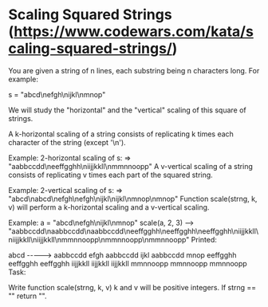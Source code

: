 # Scaling Squared Strings (https://www.codewars.com/kata/scaling-squared-strings/)

You are given a string of n lines, each substring being n characters long. For example:

s = "abcd\nefgh\nijkl\nmnop"

We will study the "horizontal" and the "vertical" scaling of this square of strings.

A k-horizontal scaling of a string consists of replicating k times each character of the string (except '\n').

Example: 2-horizontal scaling of s: => "aabbccdd\neeffgghh\niijjkkll\nmmnnoopp"
A v-vertical scaling of a string consists of replicating v times each part of the squared string.

Example: 2-vertical scaling of s: => "abcd\nabcd\nefgh\nefgh\nijkl\nijkl\nmnop\nmnop"
Function scale(strng, k, v) will perform a k-horizontal scaling and a v-vertical scaling.

Example: a = "abcd\nefgh\nijkl\nmnop"
scale(a, 2, 3) --> "aabbccdd\naabbccdd\naabbccdd\neeffgghh\neeffgghh\neeffgghh\niijjkkll\niijjkkll\niijjkkll\nmmnnoopp\nmmnnoopp\nmmnnoopp"
Printed:

abcd   ----->   aabbccdd
efgh            aabbccdd
ijkl            aabbccdd
mnop            eeffgghh
                eeffgghh
                eeffgghh
                iijjkkll
                iijjkkll
                iijjkkll
                mmnnoopp
                mmnnoopp
                mmnnoopp
Task:

Write function scale(strng, k, v) k and v will be positive integers. If strng == "" return "".